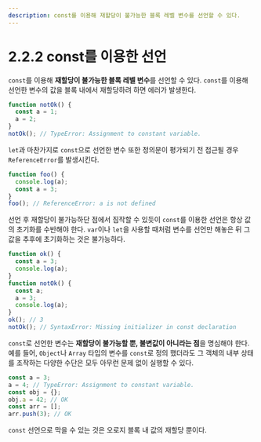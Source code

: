 ```yaml
---
description: const를 이용해 재할당이 불가능한 블록 레벨 변수를 선언할 수 있다.
---
```


# 2.2.2 const를 이용한 선언

`const`를 이용해 **재할당이 불가능한 블록 레벨 변수**를 선언할 수 있다. `const`를 이용해 선언한 변수의 값을 블록 내에서 재할당하려 하면 에러가 발생한다.

```javascript
function notOk() {
  const a = 1;
  a = 2;
}
notOk(); // TypeError: Assignment to constant variable.
```

`let`과 마찬가지로 `const`으로 선언한 변수 또한 정의문이 평가되기 전 접근될 경우 `ReferenceError`를 발생시킨다.

```javascript
function foo() {
  console.log(a);
  const a = 3;
}
foo(); // ReferenceError: a is not defined
```

선언 후 재할당이 불가능하단 점에서 짐작할 수 있듯이 `const`를 이용한 선언은 항상 값의 초기화를 수반해야 한다. `var`이나 `let`을 사용할 때처럼 변수를 선언만 해놓은 뒤 그 값을 추후에 초기화하는 것은 불가능하다.

```javascript
function ok() {
  const a = 3;
  console.log(a);
}
function notOk() {
  const a;
  a = 3;
  console.log(a);
}
ok(); // 3
notOk(); // SyntaxError: Missing initializer in const declaration
```

`const`로 선언한 변수는 **재할당이 불가능할 뿐, 불변값이 아니라는 점**을 명심해야 한다. 예를 들어, `Object`나 `Array` 타입의 변수를 `const`로 정의 했더라도 그 객체의 내부 상태를 조작하는 다양한 수단은 모두 아무런 문제 없이 실행할 수 있다.

```javascript
const a = 3;
a = 4; // TypeError: Assignment to constant variable.
const obj = {};
obj.a = 42; // OK
const arr = [];
arr.push(3); // OK
```

`const` 선언으로 막을 수 있는 것은 오로지 블록 내 값의 재할당 뿐이다.

